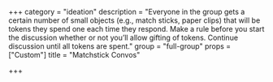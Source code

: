 +++
category = "ideation"
description = "Everyone in the group gets a certain number of small objects (e.g., match sticks, paper clips) that will be tokens they spend one each time they respond. Make a rule before you start the discussion whether or not you’ll allow gifting of tokens. Continue discussion until all tokens are spent."
group = "full-group"
props = ["Custom"]
title = "Matchstick Convos"

+++
